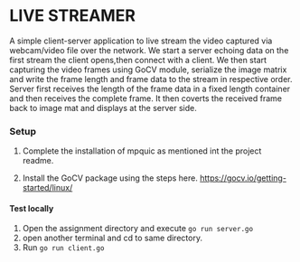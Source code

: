 # LIVE STREAMER

A simple client-server application to live stream the video captured via webcam/video file over the network.
We start a server echoing data on the first stream the client opens,then connect with a client. 
We then start capturing the video frames using GoCV module, serialize the image matrix and write the frame length and frame data to the stream in respective order.
Server first receives the length of the frame data in a fixed length container and then receives the complete frame.
It then coverts the received frame back to image mat and displays at the server side.

### Setup

1. Complete the installation of mpquic as mentioned int the project readme.

2. Install the GoCV package using the steps here.
    https://gocv.io/getting-started/linux/
    
#### Test locally

1. Open the assignment directory and execute `go run server.go`
2. open another terminal and cd to same directory.
3. Run `go run client.go`


